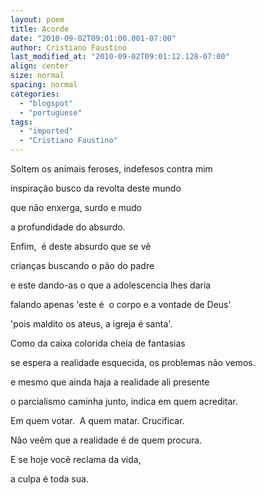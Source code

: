 ```yaml
---
layout: poem
title: Acorde
date: "2010-09-02T09:01:00.001-07:00"
author: Cristiano Faustino
last_modified_at: "2010-09-02T09:01:12.128-07:00"
align: center
size: normal
spacing: normal
categories:
  - "blogspot"
  - "portuguese"
tags:
  - "imported"
  - "Cristiano Faustino"
---
```


Soltem os animais feroses, indefesos contra mim

inspiração busco da revolta deste mundo

que não enxerga, surdo e mudo

a profundidade do absurdo.

Enfim,  é deste absurdo que se vê

crianças buscando o pão do padre

e este dando-as o que a adolescencia lhes daria

falando apenas 'este é  o corpo e a vontade de Deus'

'pois maldito os ateus, a igreja é santa'.

Como da caixa colorida cheia de fantasias

se espera a realidade esquecida, os problemas não vemos.

e mesmo que ainda haja a realidade ali presente

o parcialismo caminha junto, indica em quem acreditar.

Em quem votar.  A quem matar. Crucificar.

Não veêm que a realidade é de quem procura.

E se hoje você reclama da vida,

a culpa é toda sua.